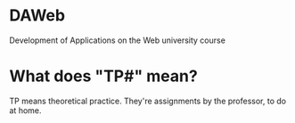 # DAWeb
Development of Applications on the Web university course

# What does "TP#" mean?
TP means theoretical practice. They're assignments by the professor, to do at home.
